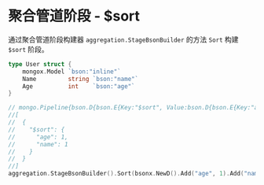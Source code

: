 # 聚合管道阶段 - $sort
通过聚合管道阶段构建器 `aggregation.StageBsonBuilder` 的方法 `Sort` 构建 `$sort` 阶段。

```go
type User struct {
	mongox.Model `bson:"inline"`
	Name         string `bson:"name"`
	Age          int    `bson:"age"`
}

// mongo.Pipeline{bson.D{bson.E{Key:"$sort", Value:bson.D{bson.E{Key:"age", Value:1}, bson.E{Key:"name", Value:1}}}}}
//[
//  {
//    "$sort": {
//      "age": 1,
//      "name": 1
//    }
//  }
//]
aggregation.StageBsonBuilder().Sort(bsonx.NewD().Add("age", 1).Add("name", 1).Build()).Build()
```